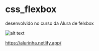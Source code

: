 # css_flexbox
desenvolvido no curso da Alura de felxbox




![alt text](https://github.com/[CesarSturmer]/[css_flexbox]/blob/[branch]/alurinha-layout-desktop.png?raw=true)





https://alurinha.netlify.app/
